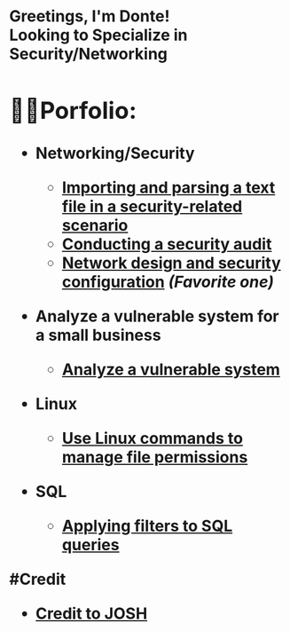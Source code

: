<h1>Greetings, I'm Donte! <br/><a>Looking to Specialize in Security/Networking
<h2>👨‍💻Porfolio:</h2>
  
- <b>Networking/Security </b>
  - [Importing and parsing a text file in a security-related scenario](https://github.com/DonteMar/Documenting-Incidents)
  - [Conducting a security audit](https://github.com/joshmadakor1/EncrypterPOC)
  - [Network design and security configuration](https://github.com/DonteMar/NET/tree/main) <b><i>(Favorite one)</b></i>
  
- <b>Analyze a vulnerable system for a small business </b>

  - [Analyze a vulnerable system](https://github.com/DonteMar/Vulnerability-Assessment)
    
- <b>Linux</b>
  - [Use Linux commands to manage file permissions](https://github.com/DonteMar/Linux)

- <b>SQL</b>
  - [Applying filters to SQL queries](https://github.com/DonteMar/SQL)

#Credit
  - [Credit to JOSH](https://github.com/joshmadakor1)
